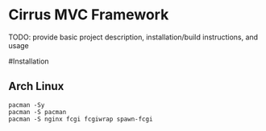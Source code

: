 # Cirrus MVC Framework

TODO: provide basic project description, installation/build instructions, and usage

#Installation

## Arch Linux

    pacman -Sy
    pacman -S pacman
    pacman -S nginx fcgi fcgiwrap spawn-fcgi
